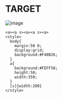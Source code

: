 # TARGET

![image](https://github.com/gaschneider/cssbattle/assets/16023844/9967884a-3f02-4daa-9447-d5cc34b2a6a9)

```
<a><a s><a><a s><a>
<style>
  body{
    margin:50 0;
    display:grid;
    background:#F48B26;
  }
  a{
    background:#FEFF58;
    height:50;
    width:350;
  }
  [s]{width:200}
</style>
```
